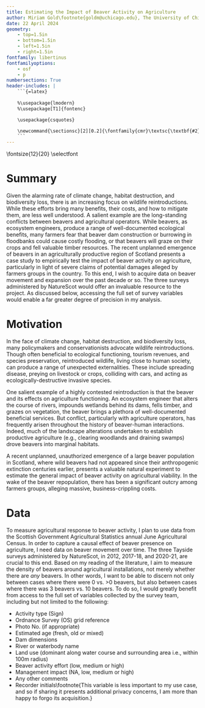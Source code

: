 ```yaml
---
title: Estimating the Impact of Beaver Activity on Agriculture
author: Miriam Gold\footnote{goldm@uchicago.edu}, The University of Chicago\footnote{5801 S Ellis Ave, Chicago, IL 60637}
date: 22 April 2024
geometry:
    - top=1.5in
    - bottom=1.5in
    - left=1.5in
    - right=1.5in
fontfamily: libertinus
fontfamilyoptions:
    - osf
    - p
numbersections: True
header-includes: |
    ```{=latex}
    
    %\usepackage{lmodern}
    %\usepackage[T1]{fontenc}

    \usepackage{csquotes}

    \newcommand{\sectionsc}[2][0.2]{\fontfamily{cmr}\textsc{\textbf{#2}} \hspace{#1em}}
    ```
---
```


\fontsize{12}{20}
\selectfont

# Summary

Given the alarming rate of climate change, habitat destruction, and biodiversity loss, there is an increasing focus on wildlife reintroductions. While these efforts bring many benefits, their costs, and how to mitigate them, are less well understood. A salient example are the long-standing conflicts between beavers and agricultural operators. While beavers, as ecosystem engineers, produce a range of well-documented ecological benefits, many farmers fear that beaver dam construction or burrowing in floodbanks could cause costly flooding, or that beavers will graze on their crops and fell valuable timber resources. The recent unplanned emergence of beavers in an agriculturally productive region of Scotland presents a case study to empirically test the impact of beaver activity on agriculture, particularly in light of severe claims of potential damages alleged by farmers groups in the country. To this end, I wish to acquire data on beaver movement and expansion over the past decade or so. The three surveys administered by NatureScot would offer an invaluable resource to the project. As discussed below, accessing the full set of survey variables would enable a far greater degree of precision in my analysis.   

# Motivation 

In the face of climate change, habitat destruction, and biodiversity loss, many policymakers and conservationists advocate wildlife reintroductions. Though often beneficial to ecological functioning, tourism revenues, and species preservation, reintroduced wildlife, living close to human society, can produce a range of unexpected externalities. These include spreading disease, preying on livestock or crops, colliding with cars, and acting as ecologically-destructive invasive species. 

One salient example of a highly contested reintroduction is that the beaver and its effects on agriculture functioning. An ecosystem engineer that alters the course of rivers, impounds wetlands behind its dams, fells timber, and grazes on vegetation, the beaver brings a plethora of well-documented beneficial services. But conflict, particularly with agriculture operators, has frequently arisen throughout the history of beaver-human interactions. Indeed, much of the landscape alterations undertaken to establish productive agriculture (e.g., clearing woodlands and draining swamps) drove beavers into marginal habitats.

A recent unplanned, unauthorized emergence of a large beaver population in Scotland, where wild beavers had not appeared since their anthropogenic extinction centuries earlier, presents a valuable natural experiment to estimate the general impact of beaver activity on agricultural viability. In the wake of the beaver repopulation, there has been a significant outcry among farmers groups, alleging massive, business-crippling costs.

# Data 

To measure agricultural response to beaver activity, I plan to use data from the Scottish Government Agricultural Statistics annual June Agricultural Census. In order to capture a causal effect of beaver presence on agriculture, I need data on beaver movement over time. The three Tayside surveys administered by NatureScot, in 2012, 2017-18, and 2020-21, are crucial to this end. Based on my reading of the literature, I aim to measure the density of beavers around agricultural installations, not merely whether there are _any_ beavers. In other words, I want to be able to discern not only between cases where there were 0 vs. >0 beavers, but also between cases where there was 3 beavers vs. 10 beavers. To do so, I would greatly benefit from access to the full set of variables collected by the survey team, including but not limited to the following:

- Activity type (Sign)
- Ordnance Survey (OS) grid reference
- Photo No. (if appropriate)
- Estimated age (fresh, old or mixed)
- Dam dimensions
- River or waterbody name
- Land use (dominant along water course and surrounding area i.e., within 100m radius)
- Beaver activity effort (low, medium or high)
- Management impact (NA, low, medium or high)
- Any other comments
- Recorder initials\footnote{This variable is less important to my use case, and so if sharing it presents additional privacy concerns, I am more than happy to forgo its acquisition.}